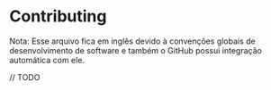 Contributing
============

Nota: Esse arquivo fica em inglês devido à convenções globais de desenvolvimento de software e também o GitHub possui integração automática com ele.

// TODO
